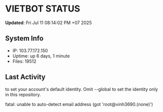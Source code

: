 # VIETBOT STATUS
**Updated**: Fri Jul 11 08:14:02 PM +07 2025

## System Info
- IP: 103.77.172.150
- Uptime: up 6 days, 1 minute
- Files: 19512

## Last Activity

to set your account's default identity.
Omit --global to set the identity only in this repository.

fatal: unable to auto-detect email address (got 'root@vinh3690.(none)')
